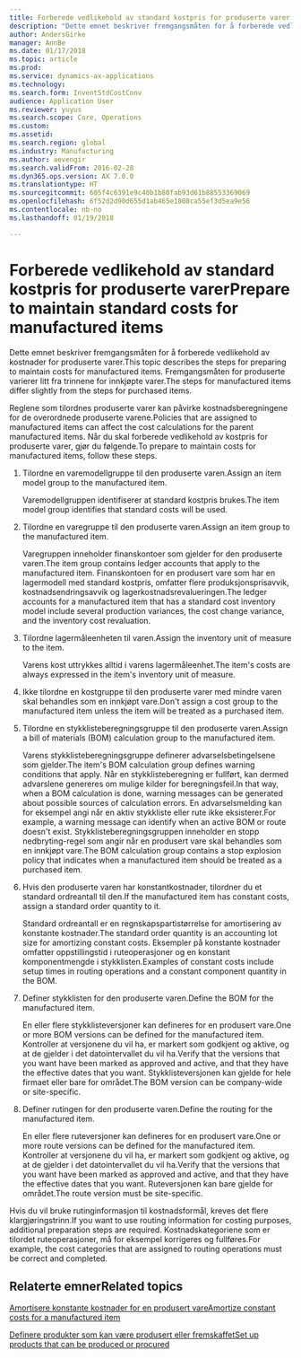 ```yaml
---
title: Forberede vedlikehold av standard kostpris for produserte varer
description: "Dette emnet beskriver fremgangsmåten for å forberede vedlikehold av kostnader for produserte varer."
author: AndersGirke
manager: AnnBe
ms.date: 01/17/2018
ms.topic: article
ms.prod: 
ms.service: dynamics-ax-applications
ms.technology: 
ms.search.form: InventStdCostConv
audience: Application User
ms.reviewer: yuyus
ms.search.scope: Core, Operations
ms.custom: 
ms.assetid: 
ms.search.region: global
ms.industry: Manufacturing
ms.author: aevengir
ms.search.validFrom: 2016-02-28
ms.dyn365.ops.version: AX 7.0.0
ms.translationtype: HT
ms.sourcegitcommit: 605f4c6391e9c40b1b80fab93d61b88553369069
ms.openlocfilehash: 6f52d2d90d655d1ab465e1808ca55ef3d5ea9e56
ms.contentlocale: nb-no
ms.lasthandoff: 01/19/2018

---
```



# <a name="prepare-to-maintain-standard-costs-for-manufactured-items"></a><span data-ttu-id="831dd-103">Forberede vedlikehold av standard kostpris for produserte varer</span><span class="sxs-lookup"><span data-stu-id="831dd-103">Prepare to maintain standard costs for manufactured items</span></span>

<span data-ttu-id="831dd-104">Dette emnet beskriver fremgangsmåten for å forberede vedlikehold av kostnader for produserte varer.</span><span class="sxs-lookup"><span data-stu-id="831dd-104">This topic describes the steps for preparing to maintain costs for manufactured items.</span></span> <span data-ttu-id="831dd-105">Fremgangsmåten for produserte varierer litt fra trinnene for innkjøpte varer.</span><span class="sxs-lookup"><span data-stu-id="831dd-105">The steps for manufactured items differ slightly from the steps for purchased items.</span></span>

<span data-ttu-id="831dd-106">Reglene som tilordnes produserte varer kan påvirke kostnadsberegningene for de overordnede produserte varene.</span><span class="sxs-lookup"><span data-stu-id="831dd-106">Policies that are assigned to manufactured items can affect the cost calculations for the parent manufactured items.</span></span> <span data-ttu-id="831dd-107">Når du skal forberede vedlikehold av kostpris for produserte varer, gjør du følgende.</span><span class="sxs-lookup"><span data-stu-id="831dd-107">To prepare to maintain costs for manufactured items, follow these steps.</span></span>

1. <span data-ttu-id="831dd-108">Tilordne en varemodellgruppe til den produserte varen.</span><span class="sxs-lookup"><span data-stu-id="831dd-108">Assign an item model group to the manufactured item.</span></span> 

   <span data-ttu-id="831dd-109">Varemodellgruppen identifiserer at standard kostpris brukes.</span><span class="sxs-lookup"><span data-stu-id="831dd-109">The item model group identifies that standard costs will be used.</span></span>

2. <span data-ttu-id="831dd-110">Tilordne en varegruppe til den produserte varen.</span><span class="sxs-lookup"><span data-stu-id="831dd-110">Assign an item group to the manufactured item.</span></span> 

   <span data-ttu-id="831dd-111">Varegruppen inneholder finanskontoer som gjelder for den produserte varen.</span><span class="sxs-lookup"><span data-stu-id="831dd-111">The item group contains ledger accounts that apply to the manufactured item.</span></span> <span data-ttu-id="831dd-112">Finanskontoen for en produsert vare som har en lagermodell med standard kostpris, omfatter flere produksjonsprisavvik, kostnadsendringsavvik og lagerkostnadsrevalueringen.</span><span class="sxs-lookup"><span data-stu-id="831dd-112">The ledger accounts for a manufactured item that has a standard cost inventory model include several production variances, the cost change variance, and the inventory cost revaluation.</span></span>

3. <span data-ttu-id="831dd-113">Tilordne lagermåleenheten til varen.</span><span class="sxs-lookup"><span data-stu-id="831dd-113">Assign the inventory unit of measure to the item.</span></span> 

   <span data-ttu-id="831dd-114">Varens kost uttrykkes alltid i varens lagermåleenhet.</span><span class="sxs-lookup"><span data-stu-id="831dd-114">The item's costs are always expressed in the item's inventory unit of measure.</span></span>

4. <span data-ttu-id="831dd-115">Ikke tilordne en kostgruppe til den produserte varer med mindre varen skal behandles som en innkjøpt vare.</span><span class="sxs-lookup"><span data-stu-id="831dd-115">Don't assign a cost group to the manufactured item unless the item will be treated as a purchased item.</span></span>

5. <span data-ttu-id="831dd-116">Tilordne en stykklisteberegningsgruppe til den produserte varen.</span><span class="sxs-lookup"><span data-stu-id="831dd-116">Assign a bill of materials (BOM) calculation group to the manufactured item.</span></span> 

   <span data-ttu-id="831dd-117">Varens stykklisteberegningsgruppe definerer advarselsbetingelsene som gjelder.</span><span class="sxs-lookup"><span data-stu-id="831dd-117">The item's BOM calculation group defines warning conditions that apply.</span></span> <span data-ttu-id="831dd-118">Når en stykklisteberegning er fullført, kan dermed advarslene genereres om mulige kilder for beregningsfeil.</span><span class="sxs-lookup"><span data-stu-id="831dd-118">In that way, when a BOM calculation is done, warning messages can be generated about possible sources of calculation errors.</span></span> <span data-ttu-id="831dd-119">En advarselsmelding kan for eksempel angi når en aktiv stykkliste eller rute ikke eksisterer.</span><span class="sxs-lookup"><span data-stu-id="831dd-119">For example, a warning message can identify when an active BOM or route doesn't exist.</span></span> <span data-ttu-id="831dd-120">Stykklisteberegningsgruppen inneholder en stopp nedbryting-regel som angir når en produsert vare skal behandles som en innkjøpt vare.</span><span class="sxs-lookup"><span data-stu-id="831dd-120">The BOM calculation group contains a stop explosion policy that indicates when a manufactured item should be treated as a purchased item.</span></span>

6. <span data-ttu-id="831dd-121">Hvis den produserte varen har konstantkostnader, tilordner du et standard ordreantall til den.</span><span class="sxs-lookup"><span data-stu-id="831dd-121">If the manufactured item has constant costs, assign a standard order quantity to it.</span></span> 

   <span data-ttu-id="831dd-122">Standard ordreantall er en regnskapspartistørrelse for amortisering av konstante kostnader.</span><span class="sxs-lookup"><span data-stu-id="831dd-122">The standard order quantity is an accounting lot size for amortizing constant costs.</span></span> <span data-ttu-id="831dd-123">Eksempler på konstante kostnader omfatter oppstillingstid i ruteoperasjoner og en konstant komponentmengde i stykklisten.</span><span class="sxs-lookup"><span data-stu-id="831dd-123">Examples of constant costs include setup times in routing operations and a constant component quantity in the BOM.</span></span>

7. <span data-ttu-id="831dd-124">Definer stykklisten for den produserte varen.</span><span class="sxs-lookup"><span data-stu-id="831dd-124">Define the BOM for the manufactured item.</span></span> 

   <span data-ttu-id="831dd-125">En eller flere stykklisteversjoner kan defineres for en produsert vare.</span><span class="sxs-lookup"><span data-stu-id="831dd-125">One or more BOM versions can be defined for the manufactured item.</span></span> <span data-ttu-id="831dd-126">Kontroller at versjonene du vil ha, er markert som godkjent og aktive, og at de gjelder i det datointervallet du vil ha.</span><span class="sxs-lookup"><span data-stu-id="831dd-126">Verify that the versions that you want have been marked as approved and active, and that they have the effective dates that you want.</span></span> <span data-ttu-id="831dd-127">Stykklisteversjonen kan gjelde for hele firmaet eller bare for området.</span><span class="sxs-lookup"><span data-stu-id="831dd-127">The BOM version can be company-wide or site-specific.</span></span>

8. <span data-ttu-id="831dd-128">Definer rutingen for den produserte varen.</span><span class="sxs-lookup"><span data-stu-id="831dd-128">Define the routing for the manufactured item.</span></span> 

   <span data-ttu-id="831dd-129">En eller flere ruteversjoner kan defineres for en produsert vare.</span><span class="sxs-lookup"><span data-stu-id="831dd-129">One or more route versions can be defined for the manufactured item.</span></span> <span data-ttu-id="831dd-130">Kontroller at versjonene du vil ha, er markert som godkjent og aktive, og at de gjelder i det datointervallet du vil ha.</span><span class="sxs-lookup"><span data-stu-id="831dd-130">Verify that the versions that you want have been marked as approved and active, and that they have the effective dates that you want.</span></span> <span data-ttu-id="831dd-131">Ruteversjonen kan bare gjelde for området.</span><span class="sxs-lookup"><span data-stu-id="831dd-131">The route version must be site-specific.</span></span>

<span data-ttu-id="831dd-132">Hvis du vil bruke rutinginformasjon til kostnadsformål, kreves det flere klargjøringstrinn.</span><span class="sxs-lookup"><span data-stu-id="831dd-132">If you want to use routing information for costing purposes, additional preparation steps are required.</span></span> <span data-ttu-id="831dd-133">Kostnadskategoriene som er tilordet ruteoperasjoner, må for eksempel korrigeres og fullføres.</span><span class="sxs-lookup"><span data-stu-id="831dd-133">For example, the cost categories that are assigned to routing operations must be correct and completed.</span></span>

<a name="related-topics"></a><span data-ttu-id="831dd-134">Relaterte emner</span><span class="sxs-lookup"><span data-stu-id="831dd-134">Related topics</span></span>
--------

[<span data-ttu-id="831dd-135">Amortisere konstante kostnader for en produsert vare</span><span class="sxs-lookup"><span data-stu-id="831dd-135">Amortize constant costs for a manufactured item</span></span>](amortize-constant-costs-manufactured-item.md)

[<span data-ttu-id="831dd-136">Definere produkter som kan være produsert eller fremskaffet</span><span class="sxs-lookup"><span data-stu-id="831dd-136">Set up products that can be produced or procured</span></span>](manufactured-items-treated-as-purchased-items.md)


